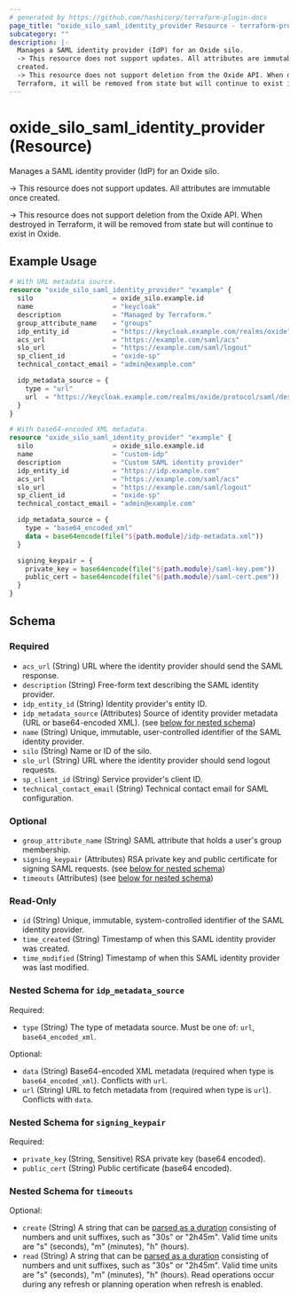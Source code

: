 ```yaml
---
# generated by https://github.com/hashicorp/terraform-plugin-docs
page_title: "oxide_silo_saml_identity_provider Resource - terraform-provider-oxide"
subcategory: ""
description: |-
  Manages a SAML identity provider (IdP) for an Oxide silo.
  -> This resource does not support updates. All attributes are immutable once
  created.
  -> This resource does not support deletion from the Oxide API. When destroyed in
  Terraform, it will be removed from state but will continue to exist in Oxide.
---
```


# oxide_silo_saml_identity_provider (Resource)

Manages a SAML identity provider (IdP) for an Oxide silo.

-> This resource does not support updates. All attributes are immutable once
created.

-> This resource does not support deletion from the Oxide API. When destroyed in
Terraform, it will be removed from state but will continue to exist in Oxide.

## Example Usage

```terraform
# With URL metadata source.
resource "oxide_silo_saml_identity_provider" "example" {
  silo                    = oxide_silo.example.id
  name                    = "keycloak"
  description             = "Managed by Terraform."
  group_attribute_name    = "groups"
  idp_entity_id           = "https://keycloak.example.com/realms/oxide"
  acs_url                 = "https://example.com/saml/acs"
  slo_url                 = "https://example.com/saml/logout"
  sp_client_id            = "oxide-sp"
  technical_contact_email = "admin@example.com"

  idp_metadata_source = {
    type = "url"
    url  = "https://keycloak.example.com/realms/oxide/protocol/saml/descriptor"
  }
}

# With base64-encoded XML metadata.
resource "oxide_silo_saml_identity_provider" "example" {
  silo                    = oxide_silo.example.id
  name                    = "custom-idp"
  description             = "Custom SAML identity provider"
  idp_entity_id           = "https://idp.example.com"
  acs_url                 = "https://example.com/saml/acs"
  slo_url                 = "https://example.com/saml/logout"
  sp_client_id            = "oxide-sp"
  technical_contact_email = "admin@example.com"

  idp_metadata_source = {
    type = "base64_encoded_xml"
    data = base64encode(file("${path.module}/idp-metadata.xml"))
  }

  signing_keypair = {
    private_key = base64encode(file("${path.module}/saml-key.pem"))
    public_cert = base64encode(file("${path.module}/saml-cert.pem"))
  }
}
```

<!-- schema generated by tfplugindocs -->
## Schema

### Required

- `acs_url` (String) URL where the identity provider should send the SAML response.
- `description` (String) Free-form text describing the SAML identity provider.
- `idp_entity_id` (String) Identity provider's entity ID.
- `idp_metadata_source` (Attributes) Source of identity provider metadata (URL or base64-encoded XML). (see [below for nested schema](#nestedatt--idp_metadata_source))
- `name` (String) Unique, immutable, user-controlled identifier of the SAML identity provider.
- `silo` (String) Name or ID of the silo.
- `slo_url` (String) URL where the identity provider should send logout requests.
- `sp_client_id` (String) Service provider's client ID.
- `technical_contact_email` (String) Technical contact email for SAML configuration.

### Optional

- `group_attribute_name` (String) SAML attribute that holds a user's group membership.
- `signing_keypair` (Attributes) RSA private key and public certificate for signing SAML requests. (see [below for nested schema](#nestedatt--signing_keypair))
- `timeouts` (Attributes) (see [below for nested schema](#nestedatt--timeouts))

### Read-Only

- `id` (String) Unique, immutable, system-controlled identifier of the SAML identity provider.
- `time_created` (String) Timestamp of when this SAML identity provider was created.
- `time_modified` (String) Timestamp of when this SAML identity provider was last modified.

<a id="nestedatt--idp_metadata_source"></a>
### Nested Schema for `idp_metadata_source`

Required:

- `type` (String) The type of metadata source. Must be one of: `url`, `base64_encoded_xml`.

Optional:

- `data` (String) Base64-encoded XML metadata (required when type is `base64_encoded_xml`). Conflicts with `url`.
- `url` (String) URL to fetch metadata from (required when type is `url`). Conflicts with `data`.


<a id="nestedatt--signing_keypair"></a>
### Nested Schema for `signing_keypair`

Required:

- `private_key` (String, Sensitive) RSA private key (base64 encoded).
- `public_cert` (String) Public certificate (base64 encoded).


<a id="nestedatt--timeouts"></a>
### Nested Schema for `timeouts`

Optional:

- `create` (String) A string that can be [parsed as a duration](https://pkg.go.dev/time#ParseDuration) consisting of numbers and unit suffixes, such as "30s" or "2h45m". Valid time units are "s" (seconds), "m" (minutes), "h" (hours).
- `read` (String) A string that can be [parsed as a duration](https://pkg.go.dev/time#ParseDuration) consisting of numbers and unit suffixes, such as "30s" or "2h45m". Valid time units are "s" (seconds), "m" (minutes), "h" (hours). Read operations occur during any refresh or planning operation when refresh is enabled.
